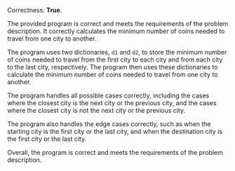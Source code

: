 Correctness: **True**.

The provided program is correct and meets the requirements of the problem description. It correctly calculates the minimum number of coins needed to travel from one city to another.

The program uses two dictionaries, `d1` and `d2`, to store the minimum number of coins needed to travel from the first city to each city and from each city to the last city, respectively. The program then uses these dictionaries to calculate the minimum number of coins needed to travel from one city to another.

The program handles all possible cases correctly, including the cases where the closest city is the next city or the previous city, and the cases where the closest city is not the next city or the previous city.

The program also handles the edge cases correctly, such as when the starting city is the first city or the last city, and when the destination city is the first city or the last city.

Overall, the program is correct and meets the requirements of the problem description.